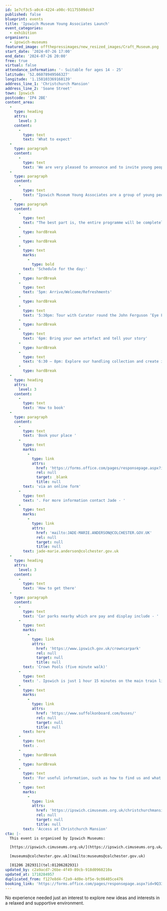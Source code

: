 ```yaml
---
id: 1e7cf3c5-a0c4-4224-a98c-91175509dc67
published: false
blueprint: events
title: 'Ipswich Museum Young Associates Launch'
event_categories:
  - exhibition
organisers:
  - ipswich-museums
featured_image: offthepressimages/new_resized_images/Craft_Museum.png
start_date: '2024-07-26 17:00'
end_date: '2024-07-26 20:00'
free: true
virtual: false
attendance_information: '- Suitable for ages 14 - 25'
latitude: '52.06078949566327'
longitude: '1.158103369168139'
address_line_1: 'Christchurch Mansion'
address_line_2: 'Soane Street'
town: Ipswich
postcode: 'IP4 2BE'
content_area:
  -
    type: heading
    attrs:
      level: 3
    content:
      -
        type: text
        text: 'What to expect'
  -
    type: paragraph
    content:
      -
        type: text
        text: 'We are very pleased to announce and to invite young people to the launch of Ipswich Museums Young Associates at Christchurch Mansion.'
  -
    type: paragraph
    content:
      -
        type: text
        text: "Ipswich Museum Young Associates are a group of young people who will gain insight into the museum sector and develop new and existing skills to shape their own events. Through regular meetings once a month, you will have the opportunity to collaborate,\_participate, learn and develop transferable skills, whilst engaging with our collections and professionals in their field, and lead an event at Ipswich Museum once a year.\_"
  -
    type: paragraph
    content:
      -
        type: text
        text: "The best part is, the entire programme will be completely led by YOU!\_Want to find out more? Join us on Friday 26th July."
      -
        type: hardBreak
      -
        type: hardBreak
      -
        type: text
        marks:
          -
            type: bold
        text: 'Schedule for the day:'
      -
        type: hardBreak
      -
        type: text
        text: '5pm: Arrive/Welcome/Refreshments'
      -
        type: hardBreak
      -
        type: text
        text: '5:30pm: Tour with Curator round the John Ferguson ‘Eye For Life’ Exhibition'
      -
        type: hardBreak
      -
        type: text
        text: '6pm: Bring your own artefact and tell your story'
      -
        type: hardBreak
      -
        type: text
        text: '6:30 – 8pm: Explore our handling collection and create illustrations with local illustrator Uwu Studio (aka Lily Hammond).'
      -
        type: hardBreak
  -
    type: heading
    attrs:
      level: 3
    content:
      -
        type: text
        text: 'How to book'
  -
    type: paragraph
    content:
      -
        type: text
        text: 'Book your place '
      -
        type: text
        marks:
          -
            type: link
            attrs:
              href: 'https://forms.office.com/pages/responsepage.aspx?id=9Q332kxszUGNw3OPqVebMJKv7567a9xPqj-thSXRVqFUREM5UTlLNUk2WVZZQUozVUUwUFZQN0tHMi4u'
              rel: null
              target: _blank
              title: null
        text: 'via an online form'
      -
        type: text
        text: '. For more information contact Jade - '
      -
        type: text
        marks:
          -
            type: link
            attrs:
              href: 'mailto:JADE-MARIE.ANDERSON@COLCHESTER.GOV.UK'
              rel: null
              target: null
              title: null
        text: jade-marie.anderson@colchester.gov.uk
  -
    type: heading
    attrs:
      level: 3
    content:
      -
        type: text
        text: 'How to get there'
  -
    type: paragraph
    content:
      -
        type: text
        text: 'Car parks nearby which are pay and display include - '
      -
        type: text
        marks:
          -
            type: link
            attrs:
              href: 'https://www.ipswich.gov.uk/crowncarpark'
              rel: null
              target: null
              title: null
        text: 'Crown Pools (five minute walk)'
      -
        type: text
        text: '. Ipswich is just 1 hour 15 minutes on the main train line from London to Norwich.  Arriving at Ipswich Station the museum is approximately 20 minute walk or short bus ride to the town centre. The museum is a five minute walk from Tower Ramparts bus station in the town centre - see the latest bus timetables '
      -
        type: text
        marks:
          -
            type: link
            attrs:
              href: 'https://www.suffolkonboard.com/buses/'
              rel: null
              target: null
              title: null
        text: here
      -
        type: text
        text: .
      -
        type: hardBreak
      -
        type: hardBreak
      -
        type: text
        text: 'For useful information, such as how to find us and what facilities Christchurch Mansion has, we recommend reading our Access information: '
      -
        type: text
        marks:
          -
            type: link
            attrs:
              href: 'https://ipswich.cimuseums.org.uk/christchurchmansionaccess/'
              rel: null
              target: null
              title: null
        text: 'Access at Christchurch Mansion'
cta: |-
  This event is organised by Ipswich Museums:

  [https://ipswich.cimuseums.org.uk/](https://ipswich.cimuseums.org.uk/) 

  [museums@colchester.gov.uk](mailto:museums@colchester.gov.uk)

  [01206 282931](tel:01206282931)
updated_by: c2a9acd7-26be-4f49-89cb-918d0960210a
updated_at: 1718284957
duplicated_from: f127e8d4-f2a9-4d0e-bf5e-9c06405ce476
booking_link: 'https://forms.office.com/pages/responsepage.aspx?id=9Q332kxszUGNw3OPqVebMJKv7567a9xPqj-thSXRVqFUREM5UTlLNUk2WVZZQUozVUUwUFZQN0tHMi4u'
---
```

No experience needed just an interest to explore new ideas and interests in a relaxed and supportive environment.